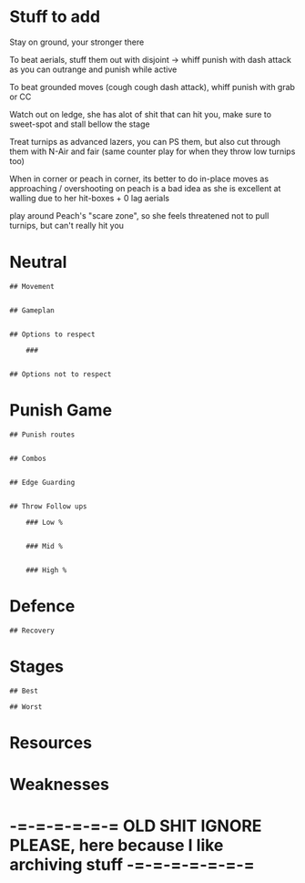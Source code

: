 # Stuff to add

Stay on ground, your stronger there

To beat aerials, stuff them out with disjoint -> whiff punish with dash attack as you can outrange and punish while active

To beat grounded moves (cough cough dash attack), whiff punish with grab or CC

Watch out on ledge, she has alot of shit that can hit you, make sure to sweet-spot and stall bellow the stage

Treat turnips as advanced lazers, you can PS them, but also cut through them with N-Air and fair (same counter play for when they throw low turnips too)

When in corner or peach in corner, its better to do in-place moves as approaching / overshooting on peach is a bad idea as she is excellent at walling due to her hit-boxes + 0 lag aerials

play around Peach's "scare zone", so she feels threatened not to pull turnips, but can't really hit you

# Neutral

	## Movement
		

	## Gameplan
		

	## Options to respect

		### 
			

	## Options not to respect
		

# Punish Game

	## Punish routes
		
	
	## Combos
		

	## Edge Guarding
		

	## Throw Follow ups
		
		### Low %
			
		
		### Mid %
			
		
		### High %
			
				
		
# Defence

	## Recovery
		
	
# Stages

	## Best
		
	## Worst
		

# Resources
	

# Weaknesses


# -=-=-=-=-=-= OLD SHIT IGNORE PLEASE, here because I like archiving stuff -=-=-=-=-=-=-=